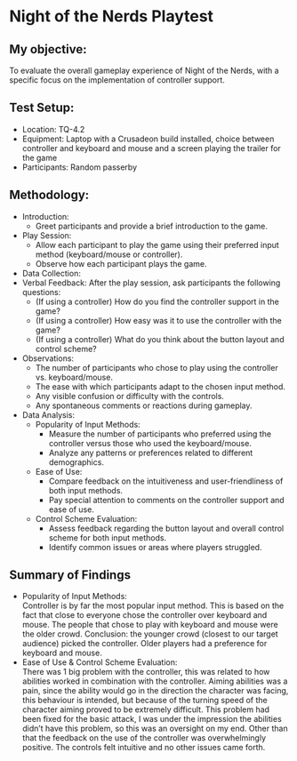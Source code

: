 # Night of the Nerds Playtest
## My objective:
To evaluate the overall gameplay experience of Night of the Nerds, with a specific focus on the implementation of controller support.

## Test Setup:
- Location: TQ-4.2
- Equipment: Laptop with a Crusadeon build installed, choice between controller and keyboard and mouse and a screen playing the trailer for the game
- Participants: Random passerby 

## Methodology:
- Introduction:  
  - Greet participants and provide a brief introduction to the game.
- Play Session:  
  - Allow each participant to play the game using their preferred input method (keyboard/mouse or controller).
  - Observe how each participant plays the game.
-  Data Collection:
  - Verbal Feedback: After the play session, ask participants the following questions:
    - (If using a controller) How do you find the controller support in the game?
    - (If using a controller) How easy was it to use the controller with the game?
    - (If using a controller) What do you think about the button layout and control scheme?
- Observations: 
  - The number of participants who chose to play using the controller vs. keyboard/mouse.
  - The ease with which participants adapt to the chosen input method.
  - Any visible confusion or difficulty with the controls.
  - Any spontaneous comments or reactions during gameplay.
- Data Analysis:
  - Popularity of Input Methods:
    - Measure the number of participants who preferred using the controller versus those who used the keyboard/mouse.
    - Analyze any patterns or preferences related to different demographics.
  - Ease of Use:
    - Compare feedback on the intuitiveness and user-friendliness of both input methods.
    - Pay special attention to comments on the controller support and ease of use.
  - Control Scheme Evaluation:
    - Assess feedback regarding the button layout and overall control scheme for both input methods.
    - Identify common issues or areas where players struggled.
## Summary of Findings
- Popularity of Input Methods:  
Controller is by far the most popular input method. This is based on the fact that close to everyone chose the controller over keyboard and mouse. The people that chose to play with keyboard and mouse were the older crowd.
Conclusion: the younger crowd (closest to our target audience) picked the controller. Older players had a preference for keyboard and mouse.
- Ease of Use & Control Scheme Evaluation:  
There was 1 big problem with the controller, this was related to how abilities worked in combination with the controller. Aiming abilities was a pain, since the ability would go in the direction the character was facing, this behaviour is intended, but because of the turning speed of the character aiming proved to be extremely difficult. This problem had been fixed for the basic attack, I was under the impression the abilities didn’t have this problem, so this was an oversight on my end. Other than that the feedback on the use of the controller was overwhelmingly positive. The controls felt intuitive and no other issues came forth. 
